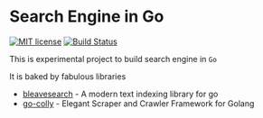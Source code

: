 # Search Engine in Go 

[![MIT license](https://img.shields.io/badge/License-MIT-blue.svg)](https://lbesson.mit-license.org/)
[![Build Status](https://travis-ci.com/atthakorn/search-engine.svg?branch=master)](https://travis-ci.com/atthakorn/search-engine) 


This is experimental project to build search engine in `Go` 

It is baked by fabulous libraries
- [bleavesearch](https://github.com/blevesearch/bleve) - A modern text indexing library for go
- [go-colly](https://github.com/gocolly/colly) - Elegant Scraper and Crawler Framework for Golang 

